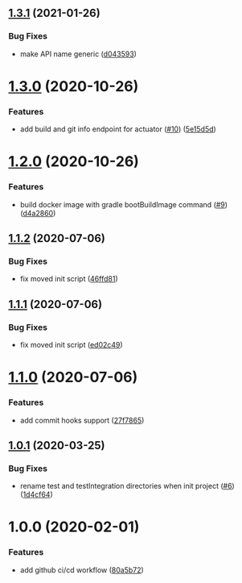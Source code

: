 ## [1.3.1](https://github.com/virtualidentityag/spring-boot-boilerplate/compare/v1.3.0...v1.3.1) (2021-01-26)


### Bug Fixes

* make API name generic ([d043593](https://github.com/virtualidentityag/spring-boot-boilerplate/commit/d0435935326414a34d23b803139cb332de816dd3))

# [1.3.0](https://github.com/virtualidentityag/spring-boot-boilerplate/compare/v1.2.0...v1.3.0) (2020-10-26)


### Features

* add build and git info endpoint for actuator ([#10](https://github.com/virtualidentityag/spring-boot-boilerplate/issues/10)) ([5e15d5d](https://github.com/virtualidentityag/spring-boot-boilerplate/commit/5e15d5dbbb74c08ecf4d2fb44a498c93b96f69c4))

# [1.2.0](https://github.com/virtualidentityag/spring-boot-boilerplate/compare/v1.1.2...v1.2.0) (2020-10-26)


### Features

* build docker image with gradle bootBuildImage command ([#9](https://github.com/virtualidentityag/spring-boot-boilerplate/issues/9)) ([d4a2860](https://github.com/virtualidentityag/spring-boot-boilerplate/commit/d4a2860a781cfd9c66bfdb2597f8e7d6353d3bf1))

## [1.1.2](https://github.com/virtualidentityag/spring-boot-boilerplate/compare/v1.1.1...v1.1.2) (2020-07-06)


### Bug Fixes

* fix moved init script ([46ffd81](https://github.com/virtualidentityag/spring-boot-boilerplate/commit/46ffd818738eedddd48f355b03865ccbb17742b9))

## [1.1.1](https://github.com/virtualidentityag/spring-boot-boilerplate/compare/v1.1.0...v1.1.1) (2020-07-06)


### Bug Fixes

* fix moved init script ([ed02c49](https://github.com/virtualidentityag/spring-boot-boilerplate/commit/ed02c49d9b5a4df0378097f6a135e8d218860df2))

# [1.1.0](https://github.com/virtualidentityag/spring-boot-boilerplate/compare/v1.0.1...v1.1.0) (2020-07-06)


### Features

* add commit hooks support ([27f7865](https://github.com/virtualidentityag/spring-boot-boilerplate/commit/27f78656f68de5fb79c6fd502a7f541f3e52db27))

## [1.0.1](https://github.com/virtualidentityag/spring-boot-boilerplate/compare/v1.0.0...v1.0.1) (2020-03-25)


### Bug Fixes

* rename test and testIntegration directories when init project ([#6](https://github.com/virtualidentityag/spring-boot-boilerplate/issues/6)) ([1d4cf64](https://github.com/virtualidentityag/spring-boot-boilerplate/commit/1d4cf6459ffacd1a9c48da0da53ede0618452a54))

# 1.0.0 (2020-02-01)


### Features

* add github ci/cd workflow ([80a5b72](https://github.com/virtualidentityag/spring-boot-boilerplate/commit/80a5b7230815d028eaf022079cc66a0cb3680be5))
